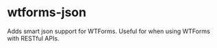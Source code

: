 wtforms-json
============

Adds smart json support for WTForms. Useful for when using WTForms with RESTful APIs.